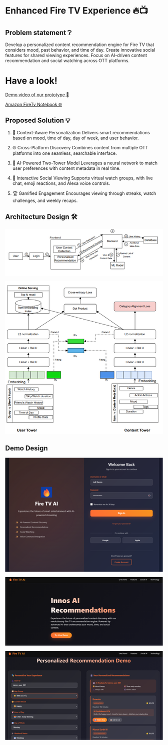   # **Enhanced Fire TV Experience** 🔥📺

## Problem statement ❔
Develop a personalized content recommendation engine for Fire TV that considers mood, past behavior, and time of day. Create innovative social features for shared viewing experiences. Focus on AI-driven content recommendation and social watching across OTT platforms.


# **Have a look!** #
[Demo video of our prototype 🎥](https://www.youtube.com/watch?v=GM9HXfpF_uE)

[Amazon FireTv Notebook 🌐](https://colab.research.google.com/drive/1L0XcQniNj8OcVBKkqRf__aMu1QXAEGuZ)

## **Proposed Solution** 💡

1) 🎯 Context-Aware Personalization
Delivers smart recommendations based on mood, time of day, day of week, and user behavior.

2) 🌐 Cross-Platform Discovery
Combines content from multiple OTT platforms into one seamless, searchable interface.

3) 🧠 AI-Powered Two-Tower Model
Leverages a neural network to match user preferences with content metadata in real time.

4) 👥 Interactive Social Viewing
Supports virtual watch groups, with live chat, emoji reactions, and Alexa voice controls.

5) 🏆 Gamified Engagement
Encourages viewing through streaks, watch challenges, and weekly recaps.


## **Architecture Design** 🛠️ 

![Screenshot](Assets/Screenshot%202025-06-09%20162234.png)

![Screenshot](Assets/Screenshot%202025-06-09%20145939.png)



## **Demo Design** ##

![Screenshot](Assets/Screenshot%202025-06-08%20175231.png)

![Screenshot](Assets/Screenshot%202025-06-09%20153457.png)

![Screenshot](Assets/Screenshot%202025-06-09%20153608.png)





